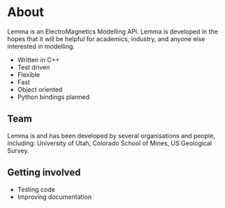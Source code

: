 # About
Lemma is an ElectroMagnetics Modelling API. Lemma is developed in the hopes that it will be helpful for academics, industry, and anyone else interested in modelling. 

* Written in C++ 
* Test driven   
* Flexible 
* Fast 
* Object oriented 
* Python bindings planned

## Team 
Lemma is and has been developed by several organisations and people, including: University of Utah, Colorado School of Mines, US Geological Survey. 

## Getting involved
* Testing code
* Improving documentation

